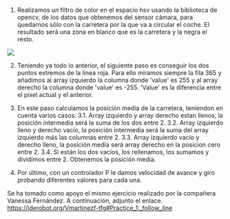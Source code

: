 1. Realizamos un filtro de color en el espacio hsv usando la biblioteca de opencv, de los datos que obtenemos del sensor cámara, para quedarnos sólo con la carretera por la que va a circular el coche. El resultado será una zona en blanco que es la carretera y la negra el resto.

<img src="https://i.ibb.co/LzpSPyQ/followline.png" />

2. Teniendo ya todo lo anterior, el siguiente paso es conseguir los dos puntos extremos de la linea roja. Para ello miramos siempre la fila 365 y añadimos al array izquierdo la columna donde 'value' es 255 y al array derecho la columna donde 'value' es -255. 'Value' es la diferencia entre el pixel actual y el anterior.

3. En este paso calculamos la posición media de la carretera, teniendon en cuenta varios casos:
  3.1. Array izquierdo  y array derecho estan llenos, la posición intermedia será la suma de los dos entre 2.
  3.2. Array izquierdo lleno y derecho vacío, la posición intermedia será la suma del array izquierdo más las columnas entre 2.
  3.3. Array izquierdo vacío y derecho lleno, la posición media será array derecho en la posicion cero entre 2.
  3.4. Si están los dos vacíos, los rellenamos, los sumamos y dividimos entre 2. Obtenemos la posición media.
  
4. Por último, con un controlador P le damos velocidad de avance y giro probando diferentes valores para cada una.

Se ha tomado como apoyo el mismo ejercicio realizado por la compañera Vanessa Fernández. A continuación, adjunto el enlace.
https://jderobot.org/Vmartinezf-tfg#Practice_1:_follow_line


